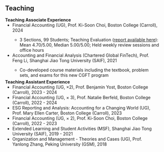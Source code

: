 <h2 id="teaching" style="margin-top: 30px;">Teaching</h2>
 
<h4 style="margin:0 0px 0;">Teaching Associate Experience</h4>  
<ul style="margin:0 0 5px;">
  <li><autocolor> Financial Accounting (UG), Prof. Ki-Soon Choi, Boston College (Carroll), 2024 </autocolor></li>
  <ul>
       <li> 3 Sections, 99 Students; Teaching Evaluation (<a href="https://www.dropbox.com/home/Teaching/Fin%20Acct%202024%20Fall/Evaluation_2024Fall">report available here</a>): Mean 4.70/5.00, Median 5.00/5.00; Held weekly review sessions and office hours </li>
  </ul>
  <li><autocolor> Accounting and Financial Analysis (Chartered Global FinTech), Prof. Feng Li, Shanghai Jiao Tong University (SAIF), 2021 </autocolor></li>
  <ul>
       <li> Co-developed course materials including the textbook, problem sets, and exams for this new CGFT program </li>
  </ul>
</ul> 

<h4 style="margin:0 0px 0;">Teaching Assistant Experience</h4>  
<ul style="margin:0 0 5px;">
 <li><autocolor>Financial Accounting (UG, ×2), Prof. Benjamin Yost, Boston College (Carroll), 2023 - 2024 </autocolor></li>
 <li><autocolor>Financial Accounting (UG, × 3), Prof. Natalie Berfeld, Boston College (Carroll), 2022 - 2024  </autocolor></li>
 <li><autocolor>ESG Reporting and Analysis: Accounting for a Changing World (UG), Prof. Mary Ellen Carter, Boston College (Carroll), 2023 </autocolor></li>
 <li><autocolor>Financial Accounting (UG, × 2), Prof. Ki-Soon Choi, Boston College (Carroll), 2022 - 2023 </autocolor></li>
 <li><autocolor>Extended Learning and Student Activities (MSF), Shanghai Jiao Tong University (SAIF), 2019 - 2021 </autocolor></li>
 <li><autocolor>Organization and Management - Theories and Cases (UG), Prof. Yanlong Zhang, Peking University (GSM), 2018 </autocolor></li>
</ul>
